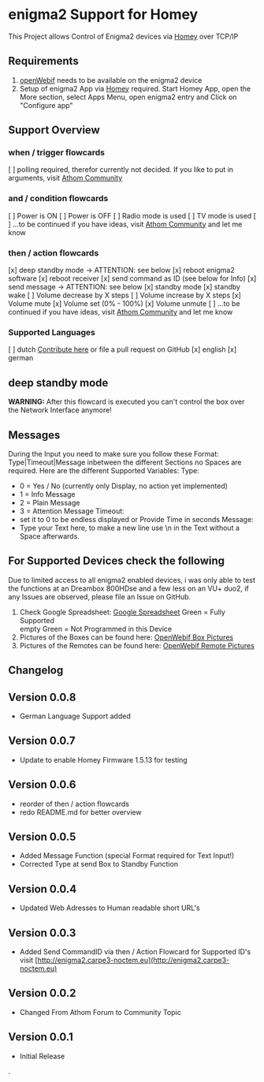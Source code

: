 # enigma2 Support for Homey

This Project allows Control of Enigma2 devices via [Homey](https://www.athom.com/en/) over TCP/IP

## Requirements

1) [openWebif](https://github.com/E2OpenPlugins/e2openplugin-OpenWebif) needs to be available on the enigma2 device
2) Setup of enigma2 App via [Homey](https://www.athom.com/en/) required.
   Start Homey App, open the More section, select Apps Menu, open enigma2 entry and Click on "Configure app"

## Support Overview

### when / trigger flowcards

[ ] polling required, therefor currently not decided. If you like to put in arguments, visit [Athom Community](https://community.athom.com/t/enigma2-dvb-boxes-support/9427)

### and / condition flowcards

[ ] Power is ON
[ ] Power is OFF
[ ] Radio mode is used
[ ] TV mode is used
[ ] ...to be continued if you have ideas, visit [Athom Community](https://community.athom.com/t/enigma2-dvb-boxes-support/9427) and let me know

### then / action flowcards

[x] deep standby mode -> ATTENTION: see below
[x] reboot enigma2 software
[x] reboot receiver
[x] send command as ID (see below for Info)
[x] send message  -> ATTENTION: see below
[x] standby mode
[x] standby wake
[ ] Volume decrease by X steps
[ ] Volume increase by X steps
[x] Volume mute
[x] Volume set (0% - 100%)
[x] Volume unmute
[ ] ...to be continued if you have ideas, visit [Athom Community](https://community.athom.com/t/enigma2-dvb-boxes-support/9427) and let me know

### Supported Languages

[ ] dutch [Contribute here](https://community.athom.com/t/enigma2-dvb-boxes-support/9427) or file a pull request on GitHub
[x] english
[x] german

## deep standby mode

**WARNING:**
After this flowcard is executed you can't control the box over the Network Interface anymore!

## Messages

During the Input you need to make sure you follow these Format:
    Type|Timeout|Message
inbetween the different Sections no Spaces are required.
Here are the different Supported Variables:
Type:
  - 0 = Yes / No (currently only Display, no action yet implemented)
  - 1 = Info Message
  - 2 = Plain Message
  - 3 = Attention Message
Timeout:
  - set it to 0 to be endless displayed or Provide Time in seconds
Message:
  - Type your Text here, to make a new line use \n in the Text without a Space afterwards.

## For Supported Devices check the following

Due to limited access to all enigma2 enabled devices, i was only able to test the functions at an Dreambox 800HDse and a few less on an VU+ duo2, if any Issues are observed, please file an Issue on GitHub.

1. Check Google Spreadsheet: [Google Spreadsheet](https://docs.google.com/spreadsheets/d/1DlcXXRLvs-AKHAxlF2KolwLmICR3OC4liS-9Cn0K48c/edit?usp=sharing)
   Green = Fully Supported  
   empty Green = Not Programmed in this Device
2. Pictures of the Boxes can be found here: [OpenWebif Box Pictures](https://github.com/E2OpenPlugins/e2openplugin-OpenWebif/tree/master/plugin/public/images/boxes)
3. Pictures of the Remotes can be found here: [OpenWebif Remote Pictures](https://github.com/E2OpenPlugins/e2openplugin-OpenWebif/tree/master/plugin/public/images/remotes)

## Changelog

## Version 0.0.8

- German Language Support added

## Version 0.0.7

- Update to enable Homey Firmware 1.5.13 for testing

## Version 0.0.6

- reorder of then / action flowcards
- redo README.md for better overview

## Version 0.0.5

- Added Message Function (special Format required for Text Input!)
- Corrected Type at send Box to Standby Function

## Version 0.0.4

- Updated Web Adresses to Human readable short URL's

## Version 0.0.3

- Added Send CommandID via then / Action Flowcard for Supported ID's visit [http://enigma2.carpe3-noctem.eu](http://enigma2.carpe3-noctem.eu)

## Version 0.0.2

- Changed From Athom Forum to Community Topic

## Version 0.0.1

- Initial Release



.